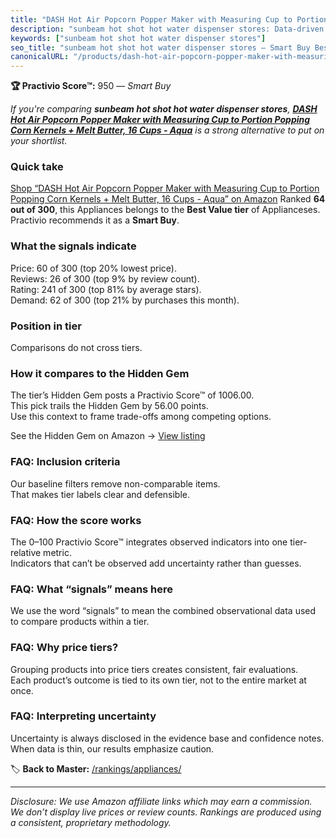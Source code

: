 ```yaml
---
title: "DASH Hot Air Popcorn Popper Maker with Measuring Cup to Portion Popping Corn Kernels + Melt Butter, 16 Cups - Aqua"
description: "sunbeam hot shot hot water dispenser stores: Data-driven within Best Value ranking using the Practivio Score™. Positioned by quality, value, demand, findabilit…"
keywords: ["sunbeam hot shot hot water dispenser stores"]
seo_title: "sunbeam hot shot hot water dispenser stores — Smart Buy Best Value (2025)"
canonicalURL: "/products/dash-hot-air-popcorn-popper-maker-with-measuring-cup-to-portion-popping-corn-kernels-melt-butter-16-cups-aqua-B07NWCTXHH/"
---
```


**🏆 Practivio Score™:** 950 — _Smart Buy_


*If you're comparing **sunbeam hot shot hot water dispenser stores**, **[DASH Hot Air Popcorn Popper Maker with Measuring Cup to Portion Popping Corn Kernels + Melt Butter, 16 Cups - Aqua](https://www.amazon.com/dp/B07NWCTXHH?tag=practivio-20)** is a strong alternative to put on your shortlist.*
### Quick take
[Shop “DASH Hot Air Popcorn Popper Maker with Measuring Cup to Portion Popping Corn Kernels + Melt Butter, 16 Cups - Aqua” on Amazon](https://www.amazon.com/dp/B07NWCTXHH?tag=practivio-20)
Ranked **64 out of 300**, this Appliances belongs to the **Best Value tier** of Applianceses.  
Practivio recommends it as a **Smart Buy**.

### What the signals indicate
Price: 60 of 300 (top 20% lowest price).  
Reviews: 26 of 300 (top 9% by review count).  
Rating: 241 of 300 (top 81% by average stars).  
Demand: 62 of 300 (top 21% by purchases this month).

### Position in tier
Comparisons do not cross tiers.

### How it compares to the Hidden Gem
The tier’s Hidden Gem posts a Practivio Score™ of 1006.00.  
This pick trails the Hidden Gem by 56.00 points.  
Use this context to frame trade-offs among competing options.  

See the Hidden Gem on Amazon → [View listing](https://www.amazon.com/dp/B0764HS4SL?tag=practivio-20)

### FAQ: Inclusion criteria
Our baseline filters remove non-comparable items.  
That makes tier labels clear and defensible.

### FAQ: How the score works
The 0–100 Practivio Score™ integrates observed indicators into one tier-relative metric.  
Indicators that can’t be observed add uncertainty rather than guesses.

### FAQ: What “signals” means here
We use the word “signals” to mean the combined observational data used to compare products within a tier.

### FAQ: Why price tiers?
Grouping products into price tiers creates consistent, fair evaluations.  
Each product’s outcome is tied to its own tier, not to the entire market at once.

### FAQ: Interpreting uncertainty
Uncertainty is always disclosed in the evidence base and confidence notes.  
When data is thin, our results emphasize caution.


🏷️ **Back to Master:** [/rankings/appliances/](/rankings/appliances/)

---
_Disclosure: We use Amazon affiliate links which may earn a commission. We don’t display live prices or review counts. Rankings are produced using a consistent, proprietary methodology._
